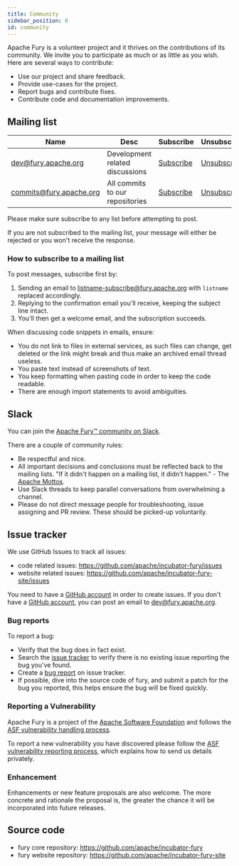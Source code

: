 ```yaml
---
title: Community
sidebar_position: 0
id: community
---
```



Apache Fury is a volunteer project and it thrives on the contributions of its community.
We invite you to participate as much or as little as you wish. Here are several ways to contribute:

- Use our project and share feedback.
- Provide use-cases for the project.
- Report bugs and contribute fixes.
- Contribute code and documentation improvements.

## Mailing list

| Name                    | Desc                                        | Subscribe                                             | Unsubscribe                                               | Post                               | Archive                                                               |
|-------------------------|---------------------------------------------|-------------------------------------------------------|-----------------------------------------------------------|------------------------------------|-----------------------------------------------------------------------|
| dev@fury.apache.org     | Development related discussions             | [Subscribe](mailto:dev-subscribe@fury.apache.org)     | [Unsubscribe](mailto:dev-unsubscribe@fury.apache.org)     | [Post](mailto:dev@fury.apache.org) | [Archive](https://lists.apache.org/list.html?dev@fury.apache.org)     |
| commits@fury.apache.org | All commits to our repositories             | [Subscribe](mailto:commits-subscribe@fury.apache.org) | [Unsubscribe](mailto:commits-unsubscribe@fury.apache.org) | Read only list                     | [Archive](https://lists.apache.org/list.html?commits@fury.apache.org) |

Please make sure subscribe to any list before attempting to post.

If you are not subscribed to the mailing list, your message will either be rejected or you won't receive the response.

### How to subscribe to a mailing list

To post messages, subscribe first by:

1. Sending an email to listname-subscribe@fury.apache.org with `listname` replaced accordingly.
2. Replying to the confirmation email you'll receive, keeping the subject line intact.
3. You'll then get a welcome email, and the subscription succeeds.

When discussing code snippets in emails, ensure:

* You do not link to files in external services, as such files can change, get deleted or the link might break and thus
  make an archived email thread useless.
* You paste text instead of screenshots of text.
* You keep formatting when pasting code in order to keep the code readable.
* There are enough import statements to avoid ambiguities.

## Slack

You can join
the [Apache Fury™ community on Slack](https://join.slack.com/t/fury-project/shared_invite/zt-1u8soj4qc-ieYEu7ciHOqA2mo47llS8A).

There are a couple of community rules:

* Be respectful and nice.
* All important decisions and conclusions must be reflected back to the mailing lists. "If it didn't happen on a mailing
  list, it didn't happen." - The [Apache Mottos](https://theapacheway.com/on-list/).
* Use Slack threads to keep parallel conversations from overwhelming a channel.
* Please do not direct message people for troubleshooting, issue assigning and PR review. These should be picked-up
  voluntarily.

## Issue tracker

We use GitHub Issues to track all issues: 
- code related issues: https://github.com/apache/incubator-fury/issues
- website related issues: https://github.com/apache/incubator-fury-site/issues

You need to have a [GitHub account](https://github.com/signup) in order to create issues.
If you don't have a [GitHub account](https://github.com/signup), you can post an email to dev@fury.apache.org.

### Bug reports

To report a bug:

* Verify that the bug does in fact exist.
* Search the [issue tracker](https://github.com/apache/incubator-fury/issues) to verify there is no existing issue reporting the bug you've found.
* Create a [bug report](https://github.com/apache/incubator-fury/issues/new?assignees=&labels=bug&projects=&template=bug_report.yml) on issue tracker.
* If possible, dive into the source code of fury, and submit a patch for the bug you reported, this helps ensure the bug
  will be fixed quickly.

### Reporting a Vulnerability

Apache Fury is a project of the [Apache Software Foundation](https://apache.org/) and follows the [ASF vulnerability handling process](https://apache.org/security/#vulnerability-handling).

To report a new vulnerability you have discovered please follow the [ASF vulnerability reporting process](https://apache.org/security/#reporting-a-vulnerability), which explains how to send us details privately.

### Enhancement

Enhancements or new feature proposals are also welcome. The more concrete and rationale the proposal is, the greater the
chance it will be incorporated into future releases.

## Source code

* fury core repository: https://github.com/apache/incubator-fury
* fury website repository: https://github.com/apache/incubator-fury-site

